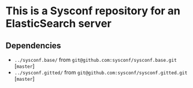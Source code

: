 # This is a Sysconf repository for an ElasticSearch server


## Dependencies

* ```../sysconf.base/``` from ```git@github.com:sysconf/sysconf.base.git``` [```master```]
* ```../sysconf.gitted/``` from ```git@github.com:sysconf/sysconf.gitted.git``` [```master```]
